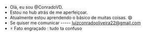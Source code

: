 -  Olá, eu sou @ConradoVD.
-  Estou no hub atrás de me aperfeiçoar.
-  Atualmente estou aprendendo o básico de muitas coisas. 😄 
-  Se quiser me comunicar ----- luizconradooliveira22@gmail.com
- ⚡ Fato engraçado : tudo ta confuso
<!---
ConradoVD/ConradoVD is a ✨ special ✨ repository because its `Aboutme.md` (this file) appears on your GitHub profile.
You can click the Preview link to take a look at your changes.
--->
